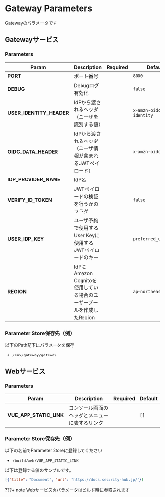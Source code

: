 # Gateway Parameters

Gatewayのパラメータです

## Gatewayサービス

### Parameters

| Param | Description | Required | Default |
| --- | --- | --- | --- |
| **PORT** | ポート番号 | | `8000` |
| **DEBUG** | Debugログ有効化 | | `false` |
| **USER_IDENTITY_HEADER** | IdPから渡されるヘッダ（ユーザを識別する値） | | `x-amzn-oidc-identity` |
| **OIDC_DATA_HEADER** | IdPから渡されるヘッダ（ユーザ情報が含まれるJWTペイロード） | | `x-amzn-oidc-data` |
| **IDP_PROVIDER_NAME** | IdP名 | | |
| **VERIFY_ID_TOKEN** | JWTペイロードの検証を行うかのフラグ | | `false` |
| **USER_IDP_KEY** | ユーザ予約で使用するUser Keyに使用するJWTペイロードのキー | | `preferred_username` |
| **REGION** | IdPに Amazon Cognitoを使用している場合のユーザープールを作成したRegion | | `ap-northeast-1` |

### Parameter Store保存先（例）

以下のPath配下にパラメータを保存

- `/env/gateway/gateway`

## Webサービス

### Parameters

| Param | Description | Required | Default |
| --- | --- | --- | --- |
| **VUE_APP_STATIC_LINK** | コンソール画面のヘッダとメニューに表するリンク | | `[]` |

### Parameter Store保存先（例）

以下の名前でParameter Storeに登録してください

- `/build/web/VUE_APP_STATIC_LINK`

以下は登録する値のサンプルです。
```json
[{"title": "Document", "url": "https://docs.security-hub.jp/"}]
```

???+ note
    Webサービスのパラメータはビルド時に参照されます

